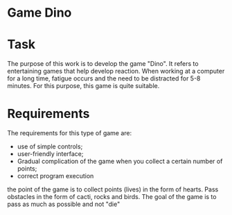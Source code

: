 # Game Dino

# Task
The purpose of this work is to develop the game "Dino". It refers to entertaining games that help develop reaction. When working at a computer for a long time, fatigue occurs and the need to be distracted for 5-8 minutes. For this purpose, this game is quite suitable.
# Requirements
The requirements for this type of game are:
* use of simple controls;
* user-friendly interface;
* Gradual complication of the game when you collect a certain number of points;
* correct program execution

the point of the game is to collect points (lives) in the form of hearts. Pass obstacles in the form of cacti, rocks and birds. The goal of the game is to pass as much as possible and not "die"
